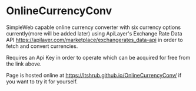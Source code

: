 # OnlineCurrencyConv

SimpleWeb capable online currency converter with six currency options currently(more will be added later) 
using ApiLayer's Exchange Rate Data API https://apilayer.com/marketplace/exchangerates_data-api 
in order to fetch and convert currencies.

Requires an Api Key in order to operate which can be acquired for free from the link above. 

Page is hosted online at https://ltshrub.github.io/OnlineCurrencyConv/ if you want to try it for yourself.
